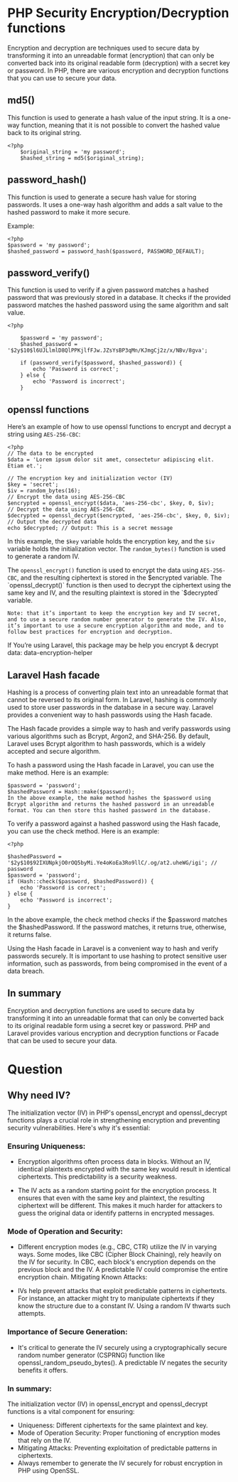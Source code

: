 
# PHP Security Encryption/Decryption functions

Encryption and decryption are techniques used to secure data by transforming it into an unreadable format (encryption) that can only be converted back into its original readable form (decryption) with a secret key or password. In PHP, there are various encryption and decryption functions that you can use to secure your data.

## md5()
This function is used to generate a hash value of the input string. It is a one-way function, meaning that it is not possible to convert the hashed value back to its original string.

    <?php
        $original_string = 'my password';
        $hashed_string = md5($original_string);


## password_hash()
This function is used to generate a secure hash value for storing passwords. It uses a one-way hash algorithm and adds a salt value to the hashed password to make it more secure.

Example:

    <?php
    $password = 'my password';
    $hashed_password = password_hash($password, PASSWORD_DEFAULT);

## password_verify()
This function is used to verify if a given password matches a hashed password that was previously stored in a database. It checks if the provided password matches the hashed password using the same algorithm and salt value.

    <?php

        $password = 'my password';
        $hashed_password = '$2y$10$l6UJLlmlD8QlPPKjlfFJw.JZsYsBP3qMn/KJmgCj2z/x/NBv/8gva';

        if (password_verify($password, $hashed_password)) {
            echo 'Password is correct';
        } else {
            echo 'Password is incorrect';
        }
## openssl functions
Here’s an example of how to use openssl functions to encrypt and decrypt a string using `AES-256-CBC`:
    
    <?php
    // The data to be encrypted
    $data = 'Lorem ipsum dolor sit amet, consectetur adipiscing elit. Etiam et.';

    // The encryption key and initialization vector (IV)
    $key = 'secret';
    $iv = random_bytes(16);
    // Encrypt the data using AES-256-CBC
    $encrypted = openssl_encrypt($data, 'aes-256-cbc', $key, 0, $iv);
    // Decrypt the data using AES-256-CBC
    $decrypted = openssl_decrypt($encrypted, 'aes-256-cbc', $key, 0, $iv);
    // Output the decrypted data
    echo $decrypted; // Output: This is a secret message

In this example, the `$key` variable holds the encryption key, and the `$iv` variable holds the initialization vector. The `random_bytes()` function is used to generate a random IV.

The `openssl_encrypt()` function is used to encrypt the data using `AES-256-CBC`, and the resulting ciphertext is stored in the $encrypted variable. The `openssl_decrypt()` function is then used to decrypt the ciphertext using the same key and IV, and the resulting plaintext is stored in the `$decrypted` variable.

`Note: that it’s important to keep the encryption key and IV secret, and to use a secure random number generator to generate the IV. Also, it’s important to use a secure encryption algorithm and mode, and to follow best practices for encryption and decryption.`

If You’re using Laravel, this package may be help you encrypt & decrypt data: data-encryption-helper

##  Laravel Hash facade
Hashing is a process of converting plain text into an unreadable format that cannot be reversed to its original form. In Laravel, hashing is commonly used to store user passwords in the database in a secure way. Laravel provides a convenient way to hash passwords using the Hash facade.

The Hash facade provides a simple way to hash and verify passwords using various algorithms such as Bcrypt, Argon2, and SHA-256. By default, Laravel uses Bcrypt algorithm to hash passwords, which is a widely accepted and secure algorithm.

To hash a password using the Hash facade in Laravel, you can use the make method. Here is an example:

    $password = 'password';
    $hashedPassword = Hash::make($password);
    In the above example, the make method hashes the $password using Bcrypt algorithm and returns the hashed password in an unreadable format. You can then store this hashed password in the database.

To verify a password against a hashed password using the Hash facade, you can use the check method. Here is an example:

    <?php

    $hashedPassword = '$2y$10$92IXUNpkjO0rOQ5byMi.Ye4oKoEa3Ro9llC/.og/at2.uheWG/igi'; // password
    $password = 'password';
    if (Hash::check($password, $hashedPassword)) {
        echo 'Password is correct';
    } else {
        echo 'Password is incorrect';
    }
In the above example, the check method checks if the $password matches the $hashedPassword. If the password matches, it returns true, otherwise, it returns false.

Using the Hash facade in Laravel is a convenient way to hash and verify passwords securely. It is important to use hashing to protect sensitive user information, such as passwords, from being compromised in the event of a data breach.

## In summary
Encryption and decryption functions are used to secure data by transforming it into an unreadable format that can only be converted back to its original readable form using a secret key or password. PHP and Laravel provides various encryption and decryption functions or Facade that can be used to secure your data.

# Question
## Why need IV?

The initialization vector (IV) in PHP's openssl_encrypt and openssl_decrypt functions plays a crucial role in strengthening encryption and preventing security vulnerabilities. Here's why it's essential:

### Ensuring Uniqueness:

* Encryption algorithms often process data in blocks. Without an IV, identical plaintexts encrypted with the same key would result in identical ciphertexts. This predictability is a security weakness.

* The IV acts as a random starting point for the encryption process. It ensures that even with the same key and plaintext, the resulting ciphertext will be different. This makes it much harder for attackers to guess the original data or identify patterns in encrypted messages.

### Mode of Operation and Security:

* Different encryption modes (e.g., CBC, CTR) utilize the IV in varying ways. Some modes, like CBC (Cipher Block Chaining), rely heavily on the IV for security. In CBC, each block's encryption depends on the previous block and the IV. A predictable IV could compromise the entire encryption chain.
Mitigating Known Attacks:

* IVs help prevent attacks that exploit predictable patterns in ciphertexts. For instance, an attacker might try to manipulate ciphertexts if they know the structure due to a constant IV. Using a random IV thwarts such attempts.

### Importance of Secure Generation:

* It's critical to generate the IV securely using a cryptographically secure random number generator (CSPRNG) function like openssl_random_pseudo_bytes(). A predictable IV negates the security benefits it offers.

### In summary:

The initialization vector (IV) in openssl_encrypt and openssl_decrypt functions is a vital component for ensuring:

* Uniqueness: Different ciphertexts for the same plaintext and key.
* Mode of Operation Security: Proper functioning of encryption modes that rely on the IV.
* Mitigating Attacks: Preventing exploitation of predictable patterns in ciphertexts.
* Always remember to generate the IV securely for robust encryption in PHP using OpenSSL.